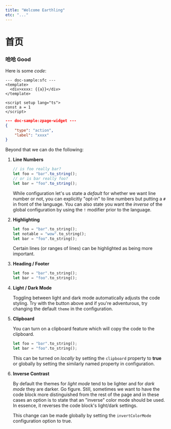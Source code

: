 ```yaml
---
title: "Welcome Earthling"
etc: "..."
---
```


# 首页


### 哈哈 Good

<c-button label="测试按钮" />

Here is some *code*:

```vue
--- doc-sample:sfc ---
<template>
  <div>xxxx: {{a}}</div>
</template>

<script setup lang="ts">
const a = 1
</script>
```

```json
--- doc-sample:zpage-widget ---
{ 
    "type": "action", 
    "label": "xxxx"
}
```

Beyond that we can do the following:

1. **Line Numbers**

    ```javascript
    // is foo really bar?
    let foo = "bar".to_string();
    // or is bar really foo?
    let bar = "foo".to_string();
    ```

    While configuration let's us state a _default_ for whether we want line number or not, you can explicitly "opt-in" to line numbers but putting a `#` in front of the language. You can also state you want the _inverse_ of the global configuration by using the `!` modifier prior to the language.

2. **Highlighting**

    ```rust highlight=2
    let foo = "bar".to_string();
    let notable = "wow".to_string();
    let bar = "foo".to_string();
    ```

    Certain lines (or ranges of lines) can be highlighted as being more important.

3. **Heading / Footer**

    ```rust {"heading": "Rust by Example", "footer": "bullshit in, bullshit out"}
    let foo = "bar".to_string();
    let bar = "foo".to_string();
    ```

4. **Light / Dark Mode**

    Toggling between light and dark mode automatically adjusts the code styling. Try with the button above and if you're adventurous, try changing the default `theme` in the configuration.

5. **Clipboard**

    You can turn on a clipboard feature which will copy the code to the clipboard.

    ```rust {"clipboard": true }
    let foo = "bar".to_string();
    let bar = "foo".to_string();
    ```

    This can be turned on _locally_ by setting the `clipboard` property to **true** or globally by setting the similarly named property in configuration.

6. **Inverse Contrast**

    By default the themes for _light mode_ tend to be lighter and for _dark mode_ they are darker. Go figure. Still, sometimes we want to have the code block more distinguished from the rest of the page and in these cases an option is to state that an "inverse" color mode should be used. In essence, it reverses the code block's light/dark settings.

    This change can be made globally by setting the `invertColorMode` configuration option to true.

